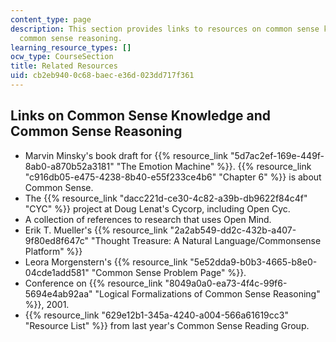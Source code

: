 ```yaml
---
content_type: page
description: This section provides links to resources on common sense knowledge and
  common sense reasoning.
learning_resource_types: []
ocw_type: CourseSection
title: Related Resources
uid: cb2eb940-0c68-baec-e36d-023dd717f361
---
```


Links on Common Sense Knowledge and Common Sense Reasoning
----------------------------------------------------------

*   Marvin Minsky's book draft for {{% resource_link "5d7ac2ef-169e-449f-8ab0-a870b52a3181" "The Emotion Machine" %}}. {{% resource_link "c916db05-e475-4238-8b40-e55f233ce4b6" "Chapter 6" %}} is about Common Sense.
*   The {{% resource_link "dacc221d-ce30-4c82-a39b-db9622f84c4f" "CYC" %}} project at Doug Lenat's Cycorp, including Open Cyc.
*   A collection of references to research that uses Open Mind.
*   Erik T. Mueller's {{% resource_link "2a2ab549-dd2c-432b-a407-9f80ed8f647c" "Thought Treasure: A Natural Language/Commonsense Platform" %}}
*   Leora Morgenstern's {{% resource_link "5e52dda9-b0b3-4665-b8e0-04cde1add581" "Common Sense Problem Page" %}}.
*   Conference on {{% resource_link "8049a0a0-ea73-4f4c-99f6-5694e4ab92aa" "Logical Formalizations of Common Sense Reasoning" %}}, 2001.
*   {{% resource_link "629e12b1-345a-4240-a004-566a61619cc3" "Resource List" %}} from last year's Common Sense Reading Group.
